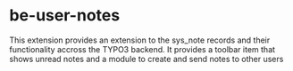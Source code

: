 # be-user-notes
This extension provides an extension to the sys_note records and their functionality accross the TYPO3 backend. It provides a toolbar item that shows unread notes and a module to create and send notes to other users
